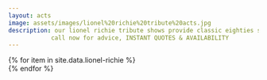 ```yaml
---
layout: acts
image: assets/images/lionel%20richie%20tribute%20acts.jpg
description: our lionel richie tribute shows provide classic eighties smooth. these great shows sell out venues time after time. By growing up in Alabama I had a melting pot of the whole pie - R&B, gospel, and country" said lead singer of the commodores, lionel richie. and it certainly paid off for the multiple award winning star who had huge hits with Easy, Three ties A lady and still.His self titled debut album as a solo artist spawned the number one single truly, and the album hit number 3 on the charts and sold 4 million copies. Lionel Richie had officially arrived.our lionel richie tribute shows encompass all of that and more. book early to avoid disappointment. <hr>
            call now for advice, INSTANT QUOTES & AVAILABILITY
---
```


<div class="row mt-4 mb-4">
  {% for item in site.data.lionel-richie %}
    <div class="col-md-4 mb-5">
      <div class="card border-0 shadow h-100">
        <a href="/acts/{{ item.title | slugify }}">
          <img class="card-img-top" src="{{ item.image_src }}" alt="" />
        </a>
      </div>
    </div>
  {% endfor %}
</div>
